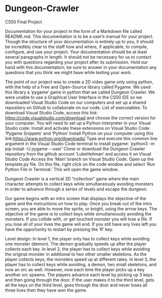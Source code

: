 # Dungeon-Crawler
CS50 Final Project


Documentation for your project in the form of a Markdown file called README.md. This documentation is to be a user’s manual for your project. Though the structure of your documentation is entirely up to you, it should be incredibly clear to the staff how and where, if applicable, to compile, configure, and use your project. Your documentation should be at least several paragraphs in length. It should not be necessary for us to contact you with questions regarding your project after its submission. Hold our hand with this documentation; be sure to answer in your documentation any questions that you think we might have while testing your work.


The point of our project was to create a 2D video game only using python, with the help of a Free and Open-Source library called Pygame. We used this library a ‘pygame’ game in python that we called Dungeon Crawler. We were unable to use a Graphical User Interface in the CS50 IDE so we downloaded Visual Studio Code on our computers and set up a shared repository on Github to collaborate on our code. 
List of executables:
To download Visual Studio Code, access this link: https://code.visualstudio.com/download and choose the correct version for your computer. 
You will need to set up a Python interpreter in your Visual Studio code: 
Install and activate these extensions on Visual Studio Code: ‘Pygame Snippets’ and ‘Python’
Install Python on your computer using this link:https://www.python.org/downloads/ 
Type and execute this common line argument in the Visual Studio Code terminal to install pygame: ‘python3 -m pip install -U pygame --user’
Clone or download the Dungeon Crawler repository from the github account ‘LukeHeitman’ and access it on Visual Studio Code
Access the ‘Main’ branch on Visual Studio Code. 
Open up the template.py file. 
On this file, right click on the code window and select ‘Run Python File in Terminal.’ This will open the game window. 

Dungeon Crawler is a vertical 2D “collection” game where the main character attempts to collect keys while simultaneously avoiding monsters in order to advance through a series of levels and escape the dungeon. 

Our game begins with an intro screen that displays the objective of the game and the instructions on how to play. Once you break out of the intro screen, you are able to move the sprite, or knight, using the arrow keys. The objective of the game is to collect keys while simultaneously avoiding the monsters. If you collide with, or get touched monster you will lose a life. If you lose all of your lives the game will end. If you still have any lives left you have the opportunity to restart by pressing the ‘R’ key. 

Level design: 
In level 1, the player only has to collect keys while avoiding one monster (demon). The demon gradually speeds up after the player collects each key. 
In level 2, the player has to collect keys while avoiding the original monster in additional to two other smaller skeletons. As the player collects keys, the monsters speed up at different rates. 
In level 3, the player has to collect keys while avoiding, a demon, two small skeletons, and now an orc as well. However, now each time the player picks up a key another orc spawns. 
The players advance each level by picking up 3 keys and then going through the door. If the user makes it to the third level, gets all the keys on the third level, goes through the door and never loses all three lives then they have won the game. 
